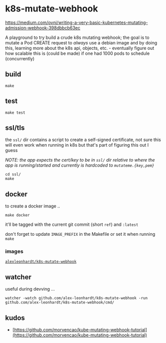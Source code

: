 # k8s-mutate-webhook

https://medium.com/ovni/writing-a-very-basic-kubernetes-mutating-admission-webhook-398dbbcb63ec

A playground to try build a crude k8s mutating webhook; the goal is to mutate a Pod CREATE request to _always_ use a debian image and by doing this, learning more about
the k8s api, objects, etc. - eventually figure out how scalable this is (could be made) if one had 1000 pods to schedule (concurrently) 

## build 

```
make
```

## test

```
make test
```

## ssl/tls

the `ssl/` dir contains a script to create a self-signed certificate, not sure this will even work when running in k8s but that's part of figuring this out I guess

_NOTE: the app expects the cert/key to be in `ssl/` dir relative to where the app is running/started and currently is hardcoded to `mutateme.{key,pem}`_

```
cd ssl/ 
make 
```

## docker

to create a docker image .. 

```
make docker
```

it'll be tagged with the current git commit (short `ref`) and `:latest`

don't forget to update `IMAGE_PREFIX` in the Makefile or set it when running `make`

### images

[`alexleonhardt/k8s-mutate-webhook`](https://cloud.docker.com/repository/docker/alexleonhardt/k8s-mutate-webhook)



## watcher

useful during devving ... 

```
watcher -watch github.com/alex-leonhardt/k8s-mutate-webhook -run github.com/alex-leonhardt/k8s-mutate-webhook/cmd/
```

## kudos

- [https://github.com/morvencao/kube-mutating-webhook-tutorial](https://github.com/morvencao/kube-mutating-webhook-tutorial)

